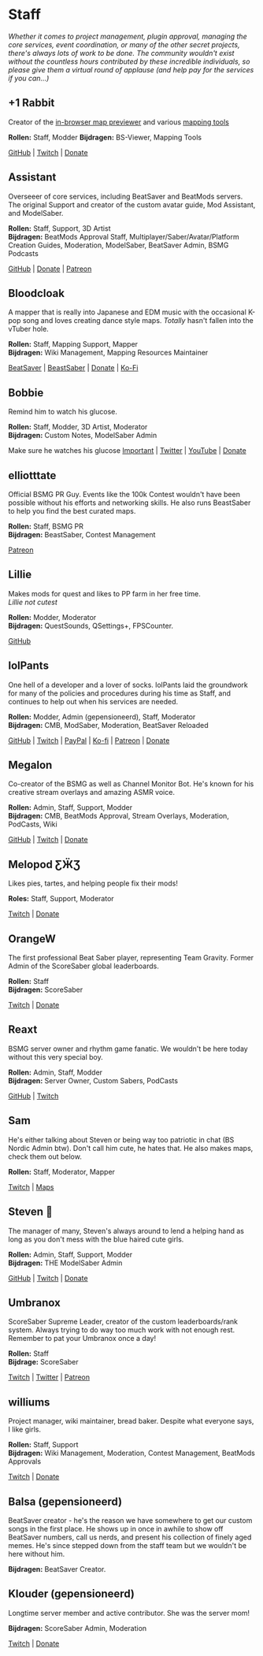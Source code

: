 # Staff
_Whether it comes to project management, plugin approval, managing the core services, event coordination, or many of the other secret projects, there's always lots of work to be done. The community wouldn't exist without the countless hours contributed by these incredible individuals, so please give them a virtual round of applause (and help pay for the services if you can...)_

## +1 Rabbit
Creator of the [in-browser map previewer](https://skystudioapps.com/bs-viewer/) and various [mapping tools](https://skystudioapps.com/mapping-tools/)

**Rollen:** Staff, Modder **Bijdragen:** BS-Viewer, Mapping Tools

[GitHub](https://github.com/PlusOneRabbit) | [Twitch](https://www.twitch.tv/plusonerabbit) | [Donate](https://ko-fi.com/plusonerabbit)

## Assistant
Overseeer of core services, including BeatSaver and BeatMods servers. The original Support and creator of the custom avatar guide, Mod Assistant, and ModelSaber.

**Rollen:** Staff, Support, 3D Artist  
**Bijdragen:** BeatMods Approval Staff, Multiplayer/Saber/Avatar/Platform Creation Guides, Moderation, ModelSaber, BeatSaver Admin, BSMG Podcasts

[GitHub](https://github.com/Assistant) | [Donate](https://bs.assistant.moe/Donate) | [Patreon](https://www.patreon.com/AssistantMoe)

## Bloodcloak
A mapper that is really into Japanese and EDM music with the occasional K-pop song and loves creating dance style maps. *Totally* hasn't fallen into the vTuber hole.

**Rollen:** Staff, Mapping Support, Mapper  
**Bijdragen:** Wiki Management, Mapping Resources Maintainer

[BeatSaver](https://beatsaver.com/uploader/5cff0b7698cc5a672c8551d3) | [BeastSaber](https://bsaber.com/members/bloodcloak/) | [Donate](https://www.paypal.me/bloodcloak) | [Ko-Fi](https://ko-fi.com/bloodcloak)

## Bobbie
Remind him to watch his glucose.

**Rollen:** Staff, Modder, 3D Artist, Moderator  
**Bijdragen:** Custom Notes, ModelSaber Admin

Make sure he watches his glucose [Important](https://i.imgur.com/REWmoI9.jpg) | [Twitter](https://twitter.com/vrbobbie) | [YouTube](https://www.youtube.com/channel/UCdpHoaYSHm2GwgvapMsXgsQ) | [Donate](https://ko-fi.com/bobbievr)

## elliotttate
Official BSMG PR Guy. Events like the 100k Contest wouldn't have been possible without his efforts and networking skills. He also runs BeastSaber to help you find the best curated maps.

**Rollen:** Staff, BSMG PR  
**Bijdragen:** BeastSaber, Contest Management

[Patreon](https://www.patreon.com/beastsaber)

## Lillie
Makes mods for quest and likes to PP farm in her free time.  
*Lillie not cutest*

**Rollen:** Modder, Moderator  
**Bijdragen:** QuestSounds, QSettings+, FPSCounter.

[GitHub](https://github.com/Rugtveit)

## lolPants
One hell of a developer and a lover of socks. lolPants laid the groundwork for many of the policies and procedures during his time as Staff, and continues to help out when his services are needed.

**Rollen:** Modder, Admin (gepensioneerd), Staff, Moderator  
**Bijdragen:** CMB, ModSaber, Moderation, BeatSaver Reloaded

[GitHub](https://github.com/lolPants) | [Twitch](https://twitch.tv/lolpants_) | [PayPal](https://www.paypal.me/jackbarondev) | [Ko-fi](https://ko-fi.com/lolpants) | [Patreon](https://www.patreon.com/JackBaron) | [Donate](https://monzo.me/jackbaron)

## Megalon
Co-creator of the BSMG as well as Channel Monitor Bot. He's known for his creative stream overlays and amazing ASMR voice.

**Rollen:** Admin, Staff, Support, Modder  
**Bijdragen:** CMB, BeatMods Approval, Stream Overlays, Moderation, PodCasts, Wiki

[GitHub](https://github.com/megalon) | [Twitch](https://twitch.tv/megalonttv) | [Donate](https://ko-fi.com/megalon)

## Melopod ƸӜƷ
Likes pies, tartes, and helping people fix their mods!

**Roles:** Staff, Support, Moderator

[Twitch](https://www.twitch.tv/mamamelo) | [Donate](https://streamlabs.com/mamamelo)

## OrangeW
The first professional Beat Saber player, representing Team Gravity. Former Admin of the ScoreSaber global leaderboards.

**Rollen:** Staff  
**Bijdragen:** ScoreSaber

[Twitch](https://twitch.tv/orangew2) | [Donate](https://streamlabs.com/orangew2)

## Reaxt
BSMG server owner and rhythm game fanatic. We wouldn't be here today without this very special boy.

**Rollen:** Admin, Staff, Modder  
**Bijdragen:** Server Owner, Custom Sabers, PodCasts

[GitHub](https://github.com/reaxt) | [Twitch](https://twitch.tv/reaxt)


## Sam
He's either talking about Steven or being way too patriotic in chat (BS Nordic Admin btw). Don't call him cute, he hates that. He also makes maps, check them out below.

**Rollen:** Staff, Moderator, Mapper

[Twitch](https://twitch.tv/justsamuelok) | [Maps](https://beatsaver.com/uploader/5cff0b7498cc5a672c850326)

## Steven 🎀
The manager of many, Steven's always around to lend a helping hand as long as you don't mess with the blue haired cute girls.

**Rollen:** Admin, Staff, Support, Modder  
**Bijdragen:** THE ModelSaber Admin

[GitHub](https://github.com/DeadlyKitten) | [Twitch](https://www.twitch.tv/steventhecat)  | [Donate](https://streamlabs.com/steventhecat)

## Umbranox
ScoreSaber Supreme Leader, creator of the custom leaderboards/rank system. Always trying to do way too much work with not enough rest. Remember to pat your Umbranox once a day!

**Rollen:** Staff  
**Bijdrage:** ScoreSaber

[Twitch](https://www.twitch.tv/umbranoxius) | [Twitter](https://twitter.com/Umbranoxus) | [Patreon](https://www.patreon.com/scoresaber)

## williums
Project manager, wiki maintainer, bread baker. Despite what everyone says, I like girls.

**Rollen:** Staff, Support  
**Bijdragen:** Wiki Management, Moderation, Contest Management, BeatMods Approvals

[Twitch](https://www.twitch.tv/williums/) | [Donate](https://ko-fi.com/williums)

## Balsa (gepensioneerd)
BeatSaver creator - he's the reason we have somewhere to get our custom songs in the first place. He shows up in once in awhile to show off BeatSaver numbers, call us nerds, and present his collection of finely aged memes. He's since stepped down from the staff team but we wouldn't be here without him.

**Bijdragen:** BeatSaver Creator.

## Klouder (gepensioneerd)
Longtime server member and active contributor. She was the server mom!

**Bijdragen:** ScoreSaber Admin, Moderation

[Twitch](https://www.twitch.tv/klouderrr) | [Donate](https://streamlabs.com/klouderrr)
